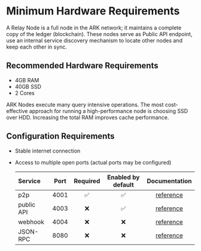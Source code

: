 # Minimum Hardware Requirements

A Relay Node is a full node in the ARK network; it maintains a complete copy of the ledger \(blockchain\). These nodes serve as Public API endpoint, use an internal service discovery mechanism to locate other nodes and keep each other in sync. 

## Recommended Hardware Requirements

* 4GB RAM
* 40GB SSD
* 2 Cores

ARK Nodes execute many query intensive operations. The most cost-effective approach for running a high-performance node is choosing SSD over HDD. Increasing the total RAM improves cache performance.

## Configuration Requirements

* Stable internet connection
* Access to multiple open ports \(actual ports may be configured\)

  | Service | Port | Required | Enabled by default | Documentation |
  | :--- | :---: | :---: | :---: | :---: |
  | p2p | 4001 | ✅ | ✅ | [reference](https://github.com/ArkEcosystem/gitbooks-exchange/tree/8af5049dc3d84a5f24ac80597529f2d656c651df/api/p2p/README.md) |
  | public API | 4003 | ❌ | ✅ | [reference](https://github.com/ArkEcosystem/gitbooks-exchange/tree/8af5049dc3d84a5f24ac80597529f2d656c651df/exchanges/public-api.html) |
  | webhook | 4004 | ❌ | ❌ | [reference](https://github.com/ArkEcosystem/gitbooks-exchange/tree/8af5049dc3d84a5f24ac80597529f2d656c651df/api/webhooks/README.md) |
  | JSON-RPC | 8080 | ❌ | ❌ | [reference](https://github.com/ArkEcosystem/gitbooks-exchange/tree/8af5049dc3d84a5f24ac80597529f2d656c651df/exchanges/json-rpc.html) |

## 

